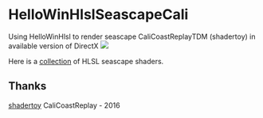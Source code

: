 # HelloWinHlslSeascapeCali

Using HelloWinHlsl to render seascape CaliCoastReplayTDM (shadertoy) in available version of DirectX
![](https://github.com/Alex0vSky/alex0vsky.github.io/blob/main/assets/images/HelloWinHlslSeascapeCali.gif)

Here is a [collection](https://alex0vsky.github.io/tags/seascape/) of HLSL seascape shaders.

## Thanks
[shadertoy](https://www.shadertoy.com/view/lt3GWj) CaliCoastReplay - 2016

